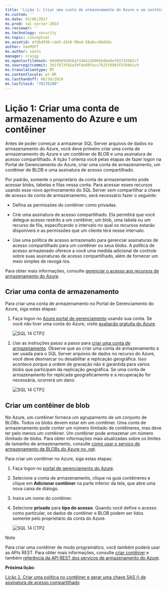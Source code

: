 ```yaml
---
title: 'Lição 1: Criar uma conta de armazenamento do Azure e um contêiner | Microsoft Docs'
ms.custom: ''
ms.date: 03/06/2017
ms.prod: sql-server-2014
ms.reviewer: ''
ms.technology: security
ms.topic: conceptual
ms.assetid: efdbd930-cde5-41b0-90ad-58a6cc68dddc
author: VanMSFT
ms.author: vanto
manager: craigg
ms.openlocfilehash: 69d09b5b058af3404226905bdbe0ef83f33982cf
ms.sourcegitcommit: 3b1f873f02af8f4e89facc7b25f8993f535061c9
ms.translationtype: MT
ms.contentlocale: pt-BR
ms.lasthandoff: 08/30/2019
ms.locfileid: "70176180"
---
```

# <a name="lesson-1-create-azure-storage-account-and-container"></a>Lição 1: Criar uma conta de armazenamento do Azure e um contêiner
  Antes de poder começar a armazenar SQL Server arquivos de dados no armazenamento do Azure, você deve primeiro criar uma conta de armazenamento do Azure e um contêiner de BLOB e uma assinatura de acesso compartilhado. A lição 1 orienta você pelas etapas de fazer logon na Portal de Gerenciamento do Azure, criar uma conta de armazenamento, um contêiner de BLOB e uma assinatura de acesso compartilhado.  
  
 Por padrão, somente o proprietário da conta de armazenamento pode acessar blobs, tabelas e filas nessa conta. Para acessar esses recursos usando esse novo aprimoramento do SQL Server sem compartilhar a chave de acesso da conta de armazenamento, será necessário fazer o seguinte:  
  
-   Defina as permissões do contêiner como privadas.  
  
-   Crie uma assinatura de acesso compartilhado. Ela permitirá que você delegue acesso restrito a um contêiner, um blob, uma tabela ou um recurso de fila, especificando o intervalo no qual os recursos estarão disponíveis e as permissões que um cliente terá nesse intervalo.  
  
-   Use uma política de acesso armazenado para gerenciar assinaturas de acesso compartilhado para um contêiner ou seus blobs. A política de acesso armazenado oferece a você uma medida adicional de controle sobre suas assinaturas de acesso compartilhado, além de fornecer um meio simples de revogá-los.  
  
 Para obter mais informações, consulte [gerenciar o acesso aos recursos de armazenamento do Azure](https://msdn.microsoft.com/library/windowsazure/ee393343.aspx).  
  
## <a name="create-storage-account"></a>Criar uma conta de armazenamento  
 Para criar uma conta de armazenamento no Portal de Gerenciamento do Azure, siga estas etapas:  
  
1.  Faça logon no [Azure portal de gerenciamento](https://manage.windowsazure.com) usando sua conta. Se você não tiver uma conta do Azure, visite [avaliação gratuita do Azure](http://www.windowsazure.com/pricing/free-trial/).  
  
     ![SQL 14 CTP2](../../2014/tutorials/media/ss-was-tutlesson-1-1.gif "SQL 14 CTP2")  
  
2.  Use as instruções passo a passo para [criar uma conta de armazenamento](https://azure.microsoft.com/documentation/articles/storage-create-storage-account/). Observe que ao criar uma conta de armazenamento a ser usada para o SQL Server arquivos de dados no recurso do Azure, você deve desmarcar ou desabilitar a replicação geográfica. Isso acontece porque a ordem de gravação não é garantida para vários blobs que participam da replicação geográfica. Se uma conta de armazenamento for replicada geograficamente e a recuperação for necessária, ocorrerá um dano.  
  
     ![SQL 14 CTP2](../../2014/tutorials/media/ss-was-tutlesson-1-2.gif "SQL 14 CTP2")  
  
## <a name="create-a-blob-container"></a>Criar um contêiner de blob  
 No Azure, um contêiner fornece um agrupamento de um conjunto de BLOBs. Todos os blobs devem estar em um contêiner. Uma conta de armazenamento pode conter um número ilimitado de contêineres, mas deve ter pelo menos um contêiner. Um contêiner pode armazenar um número ilimitado de blobs. Para obter informações mais atualizadas sobre os limites de tamanho de armazenamento, consulte [como usar o serviço de armazenamento de BLOBs do Azure no .net](http://www.windowsazure.com/develop/net/how-to-guides/blob-storage/).  
  
 Para criar um contêiner no Azure, siga estas etapas:  
  
1.  Faça logon no [portal de gerenciamento do Azure](https://manage.windowsazure.com).  
  
2.  Selecione a conta de armazenamento, clique na guia contêineres e clique em **Adicionar contêiner** na parte inferior da tela, que abre uma nova caixa de diálogo.  
  
3.  Insira um nome do contêiner.  
  
4.  Selecione **privado** para **tipo de acesso**. Quando você define o acesso como particular, os dados de contêiner e BLOB podem ser lidos somente pelo proprietário da conta do Azure.  
  
     ![SQL 14 CTP2](../../2014/tutorials/media/ss-was-tutlesson-1-4.gif "SQL 14 CTP2")  
  
> [!NOTE]  
>  Para criar uma contêiner de modo programático, você também poderá usar as APIs REST. Para obter mais informações, consulte [criar contêiner](https://msdn.microsoft.com/library/windowsazure/dd179468.aspx) e também [referência da API REST dos serviços de armazenamento do Azure](https://msdn.microsoft.com/library/windowsazure/dd179355.aspx).  
  
 **Próxima lição:**  
  
 [Lição 2. Criar uma política no contêiner e gerar uma chave SAS &#40;&#41; de assinatura de acesso compartilhado](../relational-databases/lesson-1-create-stored-access-policy-and-shared-access-signature.md)  
  
  
